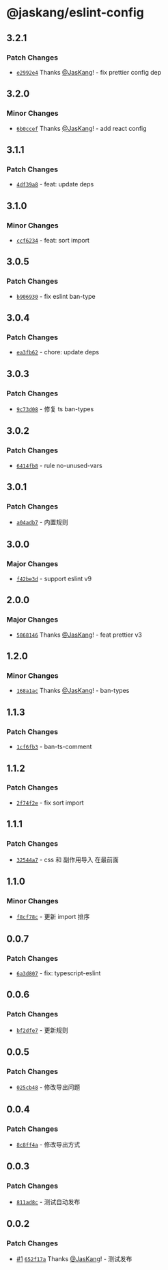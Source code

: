 # @jaskang/eslint-config

## 3.2.1

### Patch Changes

- [`e2992e4`](https://github.com/JasKang/config/commit/e2992e4aec84ad347c3b9cf3751b2a4620fa7198) Thanks [@JasKang](https://github.com/JasKang)! - fix prettier config dep

## 3.2.0

### Minor Changes

- [`6b0ccef`](https://github.com/JasKang/config/commit/6b0cceff082fd49e394c5cf50341b72c1c1b0f70) Thanks [@JasKang](https://github.com/JasKang)! - add react config

## 3.1.1

### Patch Changes

- [`4df39a8`](https://github.com/JasKang/config/commit/4df39a8fe1df9dd8cb371b45a5ba317b43ea1f7b) - feat: update deps

## 3.1.0

### Minor Changes

- [`ccf6234`](https://github.com/JasKang/config/commit/ccf623481d43ae10f010ff02777a5c938ad0f5e3) - feat: sort import

## 3.0.5

### Patch Changes

- [`b906930`](https://github.com/JasKang/config/commit/b9069301eb30564d2b05e102a65d039ba48e1570) - fix eslint ban-type

## 3.0.4

### Patch Changes

- [`ea3fb62`](https://github.com/JasKang/config/commit/ea3fb62a70b4199440c7b86b8beb8654ea8c2516) - chore: update deps

## 3.0.3

### Patch Changes

- [`9c73d08`](https://github.com/JasKang/config/commit/9c73d08f34d03fd2406bfe3db5d139b88a87ba1b) - 修复 ts ban-types

## 3.0.2

### Patch Changes

- [`6414fb8`](https://github.com/JasKang/config/commit/6414fb835c3b1791ef3af611b4aa50df48c1cc85) - rule no-unused-vars

## 3.0.1

### Patch Changes

- [`a04adb7`](https://github.com/JasKang/config/commit/a04adb72dee9b9a7e90e766f37b1cd292bbc1d48) - 内置规则

## 3.0.0

### Major Changes

- [`f42be3d`](https://github.com/JasKang/config/commit/f42be3d903d135666a2ba87b488334f3234051ca) - support eslint v9

## 2.0.0

### Major Changes

- [`5868146`](https://github.com/JasKang/config/commit/5868146b519e107b04482732f4d7061bc32aa1cd) Thanks [@JasKang](https://github.com/JasKang)! - feat prettier v3

## 1.2.0

### Minor Changes

- [`168a1ac`](https://github.com/JasKang/config/commit/168a1ac4b2e1b7293cab3efe23815b5ec3d635b9) Thanks [@JasKang](https://github.com/JasKang)! - ban-types

## 1.1.3

### Patch Changes

- [`1cf6fb3`](https://github.com/JasKang/config/commit/1cf6fb3eb14f3d5dfd66615905f3f3ad362b3e58) - ban-ts-comment

## 1.1.2

### Patch Changes

- [`2f74f2e`](https://github.com/JasKang/config/commit/2f74f2e73719112dc0cc57c6ff039808843c9baf) - fix sort import

## 1.1.1

### Patch Changes

- [`32544a7`](https://github.com/JasKang/config/commit/32544a77720346526633d15aebc31755ba5ccdf3) - css 和 副作用导入 在最前面

## 1.1.0

### Minor Changes

- [`f8cf78c`](https://github.com/JasKang/config/commit/f8cf78c12c3ecd2be727dd3b148fb8b8d2cf9d53) - 更新 import 排序

## 0.0.7

### Patch Changes

- [`6a3d807`](https://github.com/JasKang/config/commit/6a3d807a2bbab5e4520ba06374b2b451dc2a86a2) - fix: typescript-eslint

## 0.0.6

### Patch Changes

- [`bf2dfe7`](https://github.com/JasKang/config/commit/bf2dfe755681e24454b453d9a17449e26b42ca6e) - 更新规则

## 0.0.5

### Patch Changes

- [`025cb48`](https://github.com/JasKang/config/commit/025cb484651074003705649fc08ec2c856b18296) - 修改导出问题

## 0.0.4

### Patch Changes

- [`8c8ff4a`](https://github.com/JasKang/config/commit/8c8ff4a4fccbaade67a476ded0bab267ea0151bf) - 修改导出方式

## 0.0.3

### Patch Changes

- [`811ad8c`](https://github.com/JasKang/config/commit/811ad8c0d1fa81cf1e55437cd9da706e9517267c) - 测试自动发布

## 0.0.2

### Patch Changes

- [#1](https://github.com/JasKang/config/pull/1) [`652f17a`](https://github.com/JasKang/config/commit/652f17a4b11a0e5f4b8e729615cd6bef1b656c3a) Thanks [@JasKang](https://github.com/JasKang)! - 测试发布
